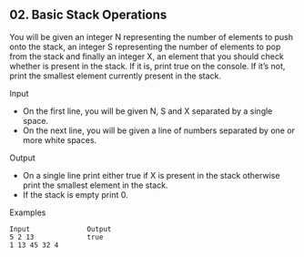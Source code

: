 ## 02. Basic Stack Operations 

You will be given an integer N representing the number of elements to push onto the stack, an integer S representing the number of elements to pop from the stack and finally an integer X, an element that you should check whether is present in the stack. If it is, print true on the console. If it’s not, print the smallest element currently present in the stack.

Input
- On the first line, you will be given N, S and X separated by a single space. 
- On the next line, you will be given a line of numbers separated by one or more white spaces.

Output
- On a single line print either true if X is present in the stack otherwise print the smallest element in the stack.
- If the stack is empty print 0.

Examples

```
Input	           Output	
5 2 13             true
1 13 45 32 4	
```
